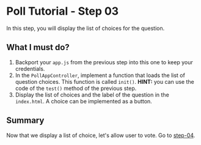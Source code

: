 # Poll Tutorial - Step 03

In this step, you will display the list of choices for the question.

## What I must do?

1. Backport your `app.js` from the previous step into this one to keep your credentials.
2. In the `PollAppController`, implement a function that loads the list of question choices. This function is called `init()`. **HINT:** you can use the code of the `test()` method of the previous step.
3. Display the list of choices and the label of the question in the `index.html`. A choice can be implemented as a button.

## Summary
Now that we display a list of choice, let's allow user to vote. Go to [step-04](../step-04/).
